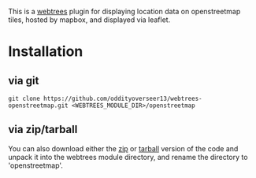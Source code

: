 This is a [webtrees](http://webtrees.net) plugin for displaying location data on openstreetmap tiles, hosted by mapbox, and displayed via leaflet.

Installation
============
via git
-------
`git clone https://github.com/oddityoverseer13/webtrees-openstreetmap.git <WEBTREES_MODULE_DIR>/openstreetmap`

via zip/tarball
-------
You can also download either the [zip](https://github.com/oddityoverseer13/webtrees-openstreetmap/archive/master.zip) or [tarball](https://github.com/oddityoverseer13/webtrees-openstreetmap/archive/master.tar.gz) version of the code and unpack it into the webtrees module directory, and rename the directory to 'openstreetmap'.

